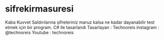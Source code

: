 # sifrekirmasuresi
Kaba Kuvvet Saldırılarına şifreleriniz maruz kalsa ne kadar dayanabilir test etmek için bir program.
C# ile tasarlandı
Tasarlayan : Technoreis
instagram : @technoreis
Youtube : technoreis
